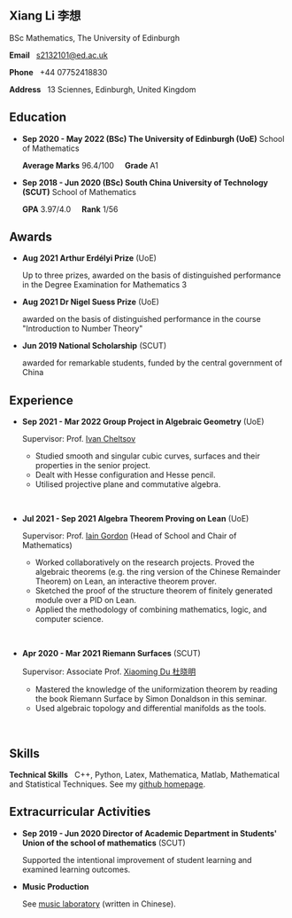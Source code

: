 ## Xiang Li 李想
BSc Mathematics, The University of Edinburgh

**Email** &nbsp; s2132101@ed.ac.uk

**Phone** &nbsp; +44 07752418830

**Address** &nbsp; 13 Sciennes, Edinburgh, United Kingdom

## Education

* **Sep 2020 - May 2022 (BSc) The University of Edinburgh (UoE)** School of Mathematics

  **Average Marks** 96.4/100 &nbsp;&nbsp;&nbsp;  **Grade** A1 

* **Sep 2018 - Jun 2020 (BSc) South China University of Technology (SCUT)** School of Mathematics

  **GPA** 3.97/4.0 &nbsp;&nbsp;&nbsp; **Rank** 1/56

## Awards

* **Aug 2021 Arthur Erdélyi Prize** (UoE)

  Up to three prizes, awarded on the basis of distinguished performance in the Degree Examination for Mathematics 3

* **Aug 2021 Dr Nigel Suess Prize** (UoE)

  awarded on the basis of distinguished performance in the course "Introduction to Number Theory"
  
* **Jun 2019 National Scholarship** (SCUT)

  awarded for remarkable students, funded by the central government of China

## Experience

* **Sep 2021 - Mar 2022 Group Project in Algebraic Geometry** (UoE) 

  Supervisor: Prof. [Ivan Cheltsov](https://www.maths.ed.ac.uk/school-of-mathematics/people/a-z?person=27) 
  
  * Studied smooth and singular cubic curves, surfaces and their properties in the senior project.
  * Dealt with Hesse configuration and Hesse pencil.
  * Utilised projective plane and commutative algebra.
  
  &nbsp;
  
* **Jul 2021 - Sep 2021 Algebra Theorem Proving on Lean** (UoE)

  Supervisor: Prof. [Iain Gordon](https://www.maths.ed.ac.uk/school-of-mathematics/people/a-z?person=95) (Head of School and Chair of Mathematics)

  * Worked collaboratively on the research projects. Proved the algebraic theorems (e.g. the ring version of the Chinese Remainder Theorem) on Lean, an interactive theorem prover.
  * Sketched the proof of the structure theorem of finitely generated module over a PID on Lean.
  * Applied the methodology of combining mathematics, logic, and computer science.
  
  &nbsp;


* **Apr 2020 - Mar 2021 Riemann Surfaces** (SCUT)

  Supervisor: Associate Prof. [Xiaoming Du 杜晓明](http://www2.scut.edu.cn/math/2017/1229/c14638a318362/page.htm)

  * Mastered the knowledge of the uniformization theorem by reading the book Riemann Surface by Simon Donaldson in this seminar.
  * Used algebraic topology and differential manifolds as the tools.
  
  &nbsp;

  
## Skills

**Technical Skills** &nbsp; C++, Python, Latex, Mathematica, Matlab, Mathematical and Statistical Techniques. See my [github homepage](https://github.com/lambdacdm).

## Extracurricular Activities

* **Sep 2019 - Jun 2020 Director of Academic Department in Students' Union of the school of mathematics** (SCUT)
 
  Supported the intentional improvement of student learning and examined learning outcomes.
  
* **Music Production**
 
  See [music laboratory](https://lambdacdm.github.io/Music-Laboratory/) (written in Chinese).
  
<!-- ## Research Interest

I'm interested in Algebra. Specifically, I have read the following books in the respective fields:

* *Naive Lie Theory* by John Stillwell (Lie Algebra)

* *Basic Category Theory* by Tom Leinster (Category Theory)

* *Riemann Surface* by Simon Donaldson (Riemann Surface) -->

<!-- ## Welcome to GitHub Pages

You can use the [editor on GitHub](https://github.com/lambdacdm/homepage/edit/main/README.md) to maintain and preview the content for your website in Markdown files.

Whenever you commit to this repository, GitHub Pages will run [Jekyll](https://jekyllrb.com/) to rebuild the pages in your site, from the content in your Markdown files.

### Markdown

Markdown is a lightweight and easy-to-use syntax for styling your writing. It includes conventions for

```markdown
Syntax highlighted code block

# Header 1
## Header 2
### Header 3

- Bulleted
- List

1. Numbered
2. List

**Bold** and _Italic_ and `Code` text

[Link](url) and ![Image](src)
```

For more details see [GitHub Flavored Markdown](https://guides.github.com/features/mastering-markdown/).

### Jekyll Themes

Your Pages site will use the layout and styles from the Jekyll theme you have selected in your [repository settings](https://github.com/lambdacdm/homepage/settings/pages). The name of this theme is saved in the Jekyll `_config.yml` configuration file.

### Support or Contact

Having trouble with Pages? Check out our [documentation](https://docs.github.com/categories/github-pages-basics/) or [contact support](https://support.github.com/contact) and we’ll help you sort it out. -->
